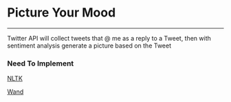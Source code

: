 # Picture Your Mood
---
Twitter API will collect tweets that @ me as a reply to a Tweet, then with sentiment analysis generate a picture based on the Tweet

### Need To Implement 

[NLTK](http://www.nltk.org/)

[Wand](https://github.com/emcconville/wand)
